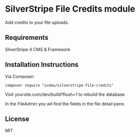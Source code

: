 # SilverStripe File Credits module

Add credits to your file uploads.

## Requirements

SilverStripe 4 CMS & Framework

## Installation Instructions
Via Composer:

    composer require "ivoba/silverstripe-file-credits"

Visit yoursite.com/dev/build?flush=1 to rebuild the database.

In the FileAdmin you wil find the fields in the file detail pane.

## License
MIT
